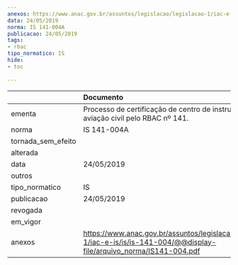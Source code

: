 ```yaml
---
anexos: https://www.anac.gov.br/assuntos/legislacao/legislacao-1/iac-e-is/is/is-141-004/@@display-file/arquivo_norma/IS141-004.pdf
data: 24/05/2019
norma: IS 141-004A
publicacao: 24/05/2019
tags:
- rbac
tipo_normatico: IS
hide: 
- toc 
 
---
```


|                    | Documento                                                                                                                  |
|:-------------------|:---------------------------------------------------------------------------------------------------------------------------|
| ementa             | Processo de certificação de centro de instrução de aviação civil pelo RBAC nº 141.                                         |
| norma              | IS 141-004A                                                                                                                |
| tornada_sem_efeito |                                                                                                                            |
| alterada           |                                                                                                                            |
| data               | 24/05/2019                                                                                                                 |
| outros             |                                                                                                                            |
| tipo_normatico     | IS                                                                                                                         |
| publicacao         | 24/05/2019                                                                                                                 |
| revogada           |                                                                                                                            |
| em_vigor           |                                                                                                                            |
| anexos             | https://www.anac.gov.br/assuntos/legislacao/legislacao-1/iac-e-is/is/is-141-004/@@display-file/arquivo_norma/IS141-004.pdf |
